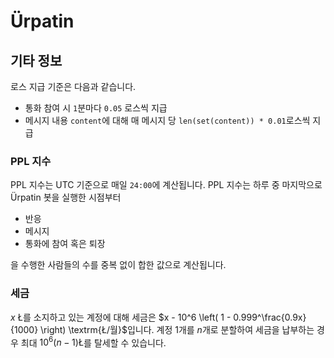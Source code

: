 # Ürpatin

## 기타 정보

로스 지급 기준은 다음과 같습니다.

* 통화 참여 시 `1`분마다 `0.05` 로스씩 지급
* 메시지 내용 `content`에 대해 매 메시지 당 `len(set(content)) * 0.01`로스씩 지급

### PPL 지수

PPL 지수는 UTC 기준으로 매일 `24:00`에 계산됩니다.
PPL 지수는 하루 중 마지막으로 Ürpatin 봇을 실행한 시점부터

* 반응
* 메시지
* 통화에 참여 혹은 퇴장

을 수행한 사람들의 수를 중복 없이 합한 값으로 계산됩니다.

### 세금

$x$ Ł를 소지하고 있는 계정에 대해 세금은 $x - 10^6 \left( 1 - 0.999^\frac{0.9x}{1000} \right) \textrm{Ł/월}$입니다.
계정 1개를 $n$개로 분할하여 세금을 납부하는 경우 최대 $10^6(n-1) \textrm{Ł}$를 탈세할 수 있습니다.
